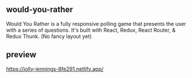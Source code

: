 ##  would-you-rather

Would You Rather is a fully responsive polling game that presents the user with a series of questions. It's built with React, Redux, React Router, & Redux Thunk.
(No fancy layout yet)

##  preview
https://jolly-jennings-8fe291.netlify.app/
